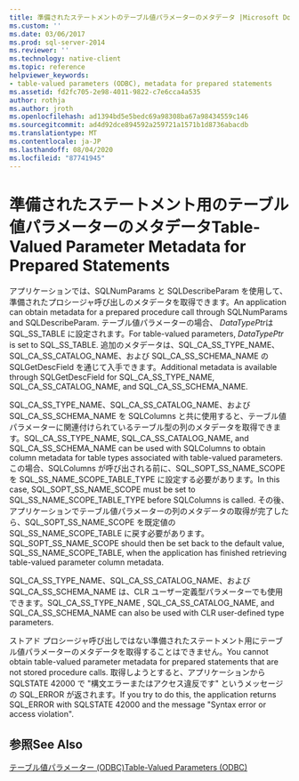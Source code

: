 ```yaml
---
title: 準備されたステートメントのテーブル値パラメーターのメタデータ |Microsoft Docs
ms.custom: ''
ms.date: 03/06/2017
ms.prod: sql-server-2014
ms.reviewer: ''
ms.technology: native-client
ms.topic: reference
helpviewer_keywords:
- table-valued parameters (ODBC), metadata for prepared statements
ms.assetid: fd2fc705-2e98-4011-9822-c7e6cca4a535
author: rothja
ms.author: jroth
ms.openlocfilehash: ad1394bd5e5bedc69a98308ba67a98434559c146
ms.sourcegitcommit: ad4d92dce894592a259721a1571b1d8736abacdb
ms.translationtype: MT
ms.contentlocale: ja-JP
ms.lasthandoff: 08/04/2020
ms.locfileid: "87741945"
---
```

# <a name="table-valued-parameter-metadata-for-prepared-statements"></a><span data-ttu-id="23184-102">準備されたステートメント用のテーブル値パラメーターのメタデータ</span><span class="sxs-lookup"><span data-stu-id="23184-102">Table-Valued Parameter Metadata for Prepared Statements</span></span>
  <span data-ttu-id="23184-103">アプリケーションでは、SQLNumParams と SQLDescribeParam を使用して、準備されたプロシージャ呼び出しのメタデータを取得できます。</span><span class="sxs-lookup"><span data-stu-id="23184-103">An application can obtain metadata for a prepared procedure call through SQLNumParams and SQLDescribeParam.</span></span> <span data-ttu-id="23184-104">テーブル値パラメーターの場合、 *DataTypePtr*は SQL_SS_TABLE に設定されます。</span><span class="sxs-lookup"><span data-stu-id="23184-104">For table-valued parameters, *DataTypePtr* is set to SQL_SS_TABLE.</span></span> <span data-ttu-id="23184-105">追加のメタデータは、SQL_CA_SS_TYPE_NAME、SQL_CA_SS_CATALOG_NAME、および SQL_CA_SS_SCHEMA_NAME の SQLGetDescField を通じて入手できます。</span><span class="sxs-lookup"><span data-stu-id="23184-105">Additional metadata is available through SQLGetDescField for SQL_CA_SS_TYPE_NAME, SQL_CA_SS_CATALOG_NAME, and SQL_CA_SS_SCHEMA_NAME.</span></span>  
  
 <span data-ttu-id="23184-106">SQL_CA_SS_TYPE_NAME、SQL_CA_SS_CATALOG_NAME、および SQL_CA_SS_SCHEMA_NAME を SQLColumns と共に使用すると、テーブル値パラメーターに関連付けられているテーブル型の列のメタデータを取得できます。</span><span class="sxs-lookup"><span data-stu-id="23184-106">SQL_CA_SS_TYPE_NAME, SQL_CA_SS_CATALOG_NAME, and SQL_CA_SS_SCHEMA_NAME can be used with SQLColumns to obtain column metadata for table types associated with table-valued parameters.</span></span> <span data-ttu-id="23184-107">この場合、SQLColumns が呼び出される前に、SQL_SOPT_SS_NAME_SCOPE を SQL_SS_NAME_SCOPE_TABLE_TYPE に設定する必要があります。</span><span class="sxs-lookup"><span data-stu-id="23184-107">In this case, SQL_SOPT_SS_NAME_SCOPE must be set to SQL_SS_NAME_SCOPE_TABLE_TYPE before SQLColumns is called.</span></span> <span data-ttu-id="23184-108">その後、アプリケーションでテーブル値パラメーターの列のメタデータの取得が完了したら、SQL_SOPT_SS_NAME_SCOPE を既定値の SQL_SS_NAME_SCOPE_TABLE に戻す必要があります。</span><span class="sxs-lookup"><span data-stu-id="23184-108">SQL_SOPT_SS_NAME_SCOPE should then be set back to the default value, SQL_SS_NAME_SCOPE_TABLE, when the application has finished retrieving table-valued parameter column metadata.</span></span>  
  
 <span data-ttu-id="23184-109">SQL_CA_SS_TYPE_NAME、SQL_CA_SS_CATALOG_NAME、および SQL_CA_SS_SCHEMA_NAME は、CLR ユーザー定義型パラメーターでも使用できます。</span><span class="sxs-lookup"><span data-stu-id="23184-109">SQL_CA_SS_TYPE_NAME , SQL_CA_SS_CATALOG_NAME, and SQL_CA_SS_SCHEMA_NAME can also be used with CLR user-defined type parameters.</span></span>  
  
 <span data-ttu-id="23184-110">ストアド プロシージャ呼び出しではない準備されたステートメント用にテーブル値パラメーターのメタデータを取得することはできません。</span><span class="sxs-lookup"><span data-stu-id="23184-110">You cannot obtain table-valued parameter metadata for prepared statements that are not stored procedure calls.</span></span> <span data-ttu-id="23184-111">取得しようとすると、アプリケーションから SQLSTATE 42000 で "構文エラーまたはアクセス違反です" というメッセージの SQL_ERROR が返されます。</span><span class="sxs-lookup"><span data-stu-id="23184-111">If you try to do this, the application returns SQL_ERROR with SQLSTATE 42000 and the message "Syntax error or access violation".</span></span>  
  
## <a name="see-also"></a><span data-ttu-id="23184-112">参照</span><span class="sxs-lookup"><span data-stu-id="23184-112">See Also</span></span>  
 [<span data-ttu-id="23184-113">テーブル値パラメーター &#40;ODBC&#41;</span><span class="sxs-lookup"><span data-stu-id="23184-113">Table-Valued Parameters &#40;ODBC&#41;</span></span>](table-valued-parameters-odbc.md)  
  
  
